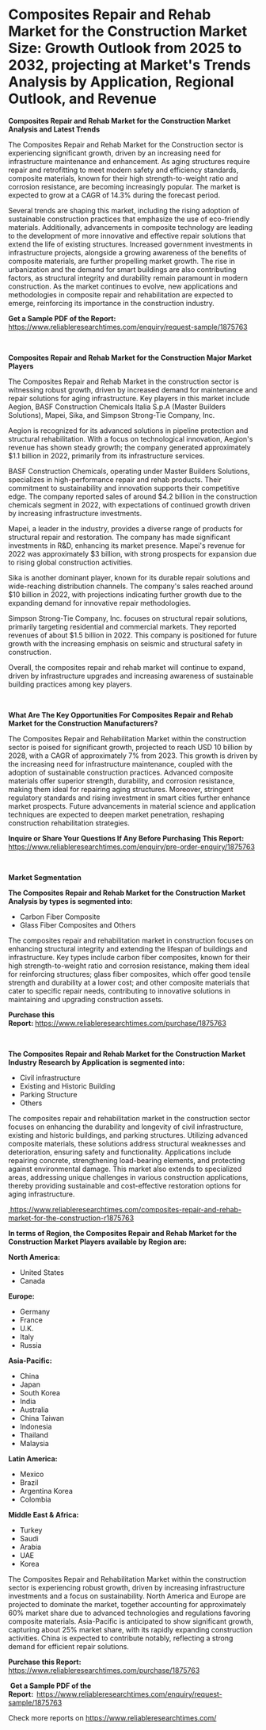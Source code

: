 <p><h1>Composites Repair and Rehab Market for the Construction Market Size: Growth Outlook from 2025 to 2032, projecting at Market's Trends Analysis by Application, Regional Outlook, and Revenue</h1></p><p><strong>Composites Repair and Rehab Market for the Construction Market Analysis and Latest Trends</strong></p>
<p><p>The Composites Repair and Rehab Market for the Construction sector is experiencing significant growth, driven by an increasing need for infrastructure maintenance and enhancement. As aging structures require repair and retrofitting to meet modern safety and efficiency standards, composite materials, known for their high strength-to-weight ratio and corrosion resistance, are becoming increasingly popular. The market is expected to grow at a CAGR of 14.3% during the forecast period.</p><p>Several trends are shaping this market, including the rising adoption of sustainable construction practices that emphasize the use of eco-friendly materials. Additionally, advancements in composite technology are leading to the development of more innovative and effective repair solutions that extend the life of existing structures. Increased government investments in infrastructure projects, alongside a growing awareness of the benefits of composite materials, are further propelling market growth. The rise in urbanization and the demand for smart buildings are also contributing factors, as structural integrity and durability remain paramount in modern construction. As the market continues to evolve, new applications and methodologies in composite repair and rehabilitation are expected to emerge, reinforcing its importance in the construction industry.</p></p>
<p><strong>Get a Sample PDF of the Report:&nbsp;</strong> <a href="https://www.reliableresearchtimes.com/enquiry/request-sample/1875763?utm_campaign=3551&utm_medium=2&utm_source=Github&utm_content=ia&utm_term=03042025&utm_id=composites-repair-and-rehab-market-for-the-construction">https://www.reliableresearchtimes.com/enquiry/request-sample/1875763</a></p>
<p>&nbsp;</p>
<p><strong>Composites Repair and Rehab Market for the Construction Major Market Players</strong></p>
<p><p>The Composites Repair and Rehab Market in the construction sector is witnessing robust growth, driven by increased demand for maintenance and repair solutions for aging infrastructure. Key players in this market include Aegion, BASF Construction Chemicals Italia S.p.A (Master Builders Solutions), Mapei, Sika, and Simpson Strong-Tie Company, Inc.</p><p>Aegion is recognized for its advanced solutions in pipeline protection and structural rehabilitation. With a focus on technological innovation, Aegion's revenue has shown steady growth; the company generated approximately $1.1 billion in 2022, primarily from its infrastructure services.</p><p>BASF Construction Chemicals, operating under Master Builders Solutions, specializes in high-performance repair and rehab products. Their commitment to sustainability and innovation supports their competitive edge. The company reported sales of around $4.2 billion in the construction chemicals segment in 2022, with expectations of continued growth driven by increasing infrastructure investments.</p><p>Mapei, a leader in the industry, provides a diverse range of products for structural repair and restoration. The company has made significant investments in R&D, enhancing its market presence. Mapei's revenue for 2022 was approximately $3 billion, with strong prospects for expansion due to rising global construction activities.</p><p>Sika is another dominant player, known for its durable repair solutions and wide-reaching distribution channels. The company's sales reached around $10 billion in 2022, with projections indicating further growth due to the expanding demand for innovative repair methodologies.</p><p>Simpson Strong-Tie Company, Inc. focuses on structural repair solutions, primarily targeting residential and commercial markets. They reported revenues of about $1.5 billion in 2022. This company is positioned for future growth with the increasing emphasis on seismic and structural safety in construction.</p><p>Overall, the composites repair and rehab market will continue to expand, driven by infrastructure upgrades and increasing awareness of sustainable building practices among key players.</p></p>
<p>&nbsp;</p>
<p><strong>What Are The Key Opportunities For Composites Repair and Rehab Market for the Construction Manufacturers?</strong></p>
<p><p>The Composites Repair and Rehabilitation Market within the construction sector is poised for significant growth, projected to reach USD 10 billion by 2028, with a CAGR of approximately 7% from 2023. This growth is driven by the increasing need for infrastructure maintenance, coupled with the adoption of sustainable construction practices. Advanced composite materials offer superior strength, durability, and corrosion resistance, making them ideal for repairing aging structures. Moreover, stringent regulatory standards and rising investment in smart cities further enhance market prospects. Future advancements in material science and application techniques are expected to deepen market penetration, reshaping construction rehabilitation strategies.</p></p>
<p><strong>Inquire or Share Your Questions If Any Before Purchasing This Report:</strong> <a href="https://www.reliableresearchtimes.com/enquiry/pre-order-enquiry/1875763?utm_campaign=3551&utm_medium=2&utm_source=Github&utm_content=ia&utm_term=03042025&utm_id=composites-repair-and-rehab-market-for-the-construction">https://www.reliableresearchtimes.com/enquiry/pre-order-enquiry/1875763</a></p>
<p>&nbsp;</p>
<p><strong>Market Segmentation</strong></p>
<p><strong>The Composites Repair and Rehab Market for the Construction Market Analysis by types is segmented into:</strong></p>
<p><ul><li>Carbon Fiber Composite</li><li>Glass Fiber Composites and Others</li></ul></p>
<p><p>The composites repair and rehabilitation market in construction focuses on enhancing structural integrity and extending the lifespan of buildings and infrastructure. Key types include carbon fiber composites, known for their high strength-to-weight ratio and corrosion resistance, making them ideal for reinforcing structures; glass fiber composites, which offer good tensile strength and durability at a lower cost; and other composite materials that cater to specific repair needs, contributing to innovative solutions in maintaining and upgrading construction assets.</p></p>
<p><strong>Purchase this Report:&nbsp;</strong><a href="https://www.reliableresearchtimes.com/purchase/1875763?utm_campaign=3551&utm_medium=2&utm_source=Github&utm_content=ia&utm_term=03042025&utm_id=composites-repair-and-rehab-market-for-the-construction">https://www.reliableresearchtimes.com/purchase/1875763</a></p>
<p>&nbsp;</p>
<p><strong>The Composites Repair and Rehab Market for the Construction Market Industry Research by Application is segmented into:</strong></p>
<p><ul><li>Civil infrastructure</li><li>Existing and Historic Building</li><li>Parking Structure</li><li>Others</li></ul></p>
<p><p>The composites repair and rehabilitation market in the construction sector focuses on enhancing the durability and longevity of civil infrastructure, existing and historic buildings, and parking structures. Utilizing advanced composite materials, these solutions address structural weaknesses and deterioration, ensuring safety and functionality. Applications include repairing concrete, strengthening load-bearing elements, and protecting against environmental damage. This market also extends to specialized areas, addressing unique challenges in various construction applications, thereby providing sustainable and cost-effective restoration options for aging infrastructure.</p></p>
<p><a href="https://www.reliableresearchtimes.com/composites-repair-and-rehab-market-for-the-construction-r1875763?utm_campaign=3551&utm_medium=2&utm_source=Github&utm_content=ia&utm_term=03042025&utm_id=composites-repair-and-rehab-market-for-the-construction">&nbsp;https://www.reliableresearchtimes.com/composites-repair-and-rehab-market-for-the-construction-r1875763</a></p>
<p><strong>In terms of Region, the Composites Repair and Rehab Market for the Construction Market Players available by Region are:</strong></p>
<p>
    <p> <strong> North America: </strong>
        <ul>
            <li>United States</li>
            <li>Canada</li>
        </ul>
        </p> 
    <p> <strong> Europe: </strong>
        <ul>
            <li>Germany</li>
            <li>France</li>
            <li>U.K.</li>
            <li>Italy</li>
            <li>Russia</li>
        </ul>
        </p> 
    <p> <strong> Asia-Pacific: </strong>
        <ul>
            <li>China</li>
            <li>Japan</li>
            <li>South Korea</li>
            <li>India</li>
            <li>Australia</li>
            <li>China Taiwan</li>
            <li>Indonesia</li>
            <li>Thailand</li>
            <li>Malaysia</li>
        </ul>
        </p> 
    <p> <strong> Latin America: </strong>
        <ul>
            <li>Mexico</li>
            <li>Brazil</li>
            <li>Argentina Korea</li>
            <li>Colombia</li>
        </ul>
        </p> 
    <p> <strong> Middle East & Africa: </strong>
        <ul>
            <li>Turkey</li>
            <li>Saudi</li>
            <li>Arabia</li>
            <li>UAE</li>
            <li>Korea</li>
        </ul>
    </p>
    </p>
<p><p>The Composites Repair and Rehabilitation Market within the construction sector is experiencing robust growth, driven by increasing infrastructure investments and a focus on sustainability. North America and Europe are projected to dominate the market, together accounting for approximately 60% market share due to advanced technologies and regulations favoring composite materials. Asia-Pacific is anticipated to show significant growth, capturing about 25% market share, with its rapidly expanding construction activities. China is expected to contribute notably, reflecting a strong demand for efficient repair solutions.</p></p>
<p><strong>Purchase this Report: </strong><a href="https://www.reliableresearchtimes.com/purchase/1875763?utm_campaign=3551&utm_medium=2&utm_source=Github&utm_content=ia&utm_term=03042025&utm_id=composites-repair-and-rehab-market-for-the-construction">https://www.reliableresearchtimes.com/purchase/1875763</a></p>
<p>&nbsp;<strong>Get a Sample PDF of the Report:&nbsp;&nbsp;</strong><a href="https://www.reliableresearchtimes.com/enquiry/request-sample/1875763?utm_campaign=3551&utm_medium=2&utm_source=Github&utm_content=ia&utm_term=03042025&utm_id=composites-repair-and-rehab-market-for-the-construction">https://www.reliableresearchtimes.com/enquiry/request-sample/1875763</a></p>
<p><strong></strong></p>
<p>Check more reports on <a href="https://www.reliableresearchtimes.com/?utm_campaign=3551&utm_medium=2&utm_source=Github&utm_content=ia&utm_term=03042025&utm_id=composites-repair-and-rehab-market-for-the-construction">https://www.reliableresearchtimes.com/</a></p>
